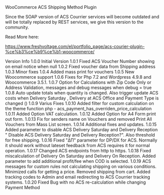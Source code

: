 WooCommerce ACS Shipping Method Plugin

Since the SOAP version of ACS Courrier services will become outdated and will be totally replaced by REST services, we give this version to the community.

Read More here:

https://www.freshvoltage.com/el/portfolio_page/acs-courier-plugin-%ce%b3%ce%b9%ce%b1-woocommerce/

Version Info
1.0.0 Initial Version
1.0.1 Fixed ACS Voucher Number showing on email notice when null
1.0.2 Fixed voucher data from Shipping address
1.0.3 Minor fixes
1.0.4 Added mass print for vouchers
1.0.5 New Woocommerce support
1.0.6 Fixes for Php 7.2 and Wordpress 4.9.8 and Woocommerce 3.5.1.
1.0.7 Option for Calculations with Zip Code Only or Address Validation, messages and debug messages when debug = true
1.0.8 Auto update totals when quantity is changed. Also trigger update ACS costs when Delivery Saturday , Delivery at ACS Office and Payment Type is changed ()
1.0.9 Varius Fixes 
1.0.10 Added filter for custom calculation on the theme function php - acs_payment_has_overriden_price_calculation
1.0.11 Added Option VAT calculation.
1.0.12 Added Option for A4 Form print out form.
1.0.13 Fix for senders name on Vouchers and removed Print All Vouchers from Mass List screen.
1.0.14 Additional fixes and updates.
1.0.15 Added parameter to disable ACS Delivery Saturday and Delivery Reception " Disable ACS Delivery Saturday and Delivery Reception?". Also threshold for free shipping. 
1.0.16 Fixed "ΔΠ" parameter for DP/DX for ACS. Normally it should work without lateset feedback from ACS requires it for normal operation.
1.0.17 Changed ACS endpoints from http to https.
1.0.18 Fixed miscalculation of Delivery On Saturday and Delivery On Reception. Added parameter to add additional profit/fee when COD is selected. 
1.0.19 ACS messages for custom rules not calculating shipping on various conditions. Minimized calls for getting a price. Removed shipping from cart. Added tracking codes to Admin and email redirecting to ACS Courrier tracking systems.
1.0.20 Fixed Bug with no ACS re-calculation while changing Payment Method
